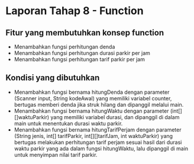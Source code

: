 # Laporan Tahap 8 - Function

## Fitur yang membutuhkan konsep function
- Menambahkan fungsi perhitungan denda
- Menambahkan fungsi perhitungan durasi parkir per jam
- Menambahkan fungsi perhitungan tarif parkir per jam

## Kondisi yang dibutuhkan
- Menambahkan fungsi bernama hitungDenda  dengan parameter (Scanner input, String kodeAwal) yang memiliki variabel counter, bertugas memberi denda jika struk hilang dan dipanggil melalui main.
- Menambahkan fungsi bernama hitungWaktu dengan parameter (int[][]waktuParkir) yang memiliki variabel durasi, dan dipanggil di dalam main untuk menentukan durasi waktu parkir. 
- Menambahkan fungsi bernama hitungTarifPerjam dengan parameter (String jenis, int[] tarifParkir, int[][]tarifJam, int waktuParkir) yang bertugas melakukan perhitungan tarif perjam sesuai hasil dari durasi waktu parkir yang ada dalam fungsi hitungWaktu, lalu dipanggil di main untuk menyimpan nilai tarif parkir.